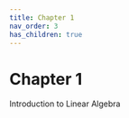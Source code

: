 ```yaml
---
title: Chapter 1
nav_order: 3
has_children: true
---
```


# Chapter 1

Introduction to Linear Algebra
